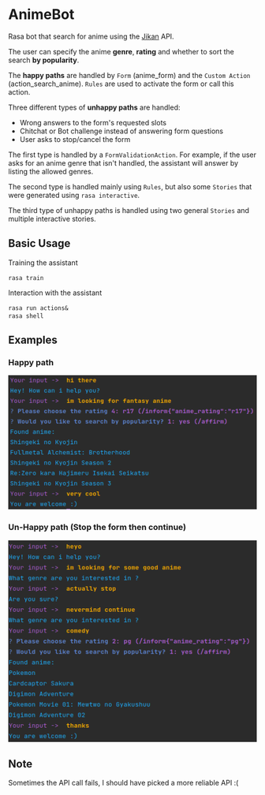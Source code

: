 # AnimeBot

Rasa bot that search for anime using the [Jikan](https://jikan.docs.apiary.io/) API.

The user can specify the anime **genre**, **rating** and whether to sort the search **by popularity**.

The **happy paths** are handled by `Form` (anime_form) and the `Custom Action` (action_search_anime).
`Rules` are used to activate the form or call this action. 

Three different types of **unhappy paths** are handled:
* Wrong answers to the form's requested slots
* Chitchat or Bot challenge instead of answering form questions
* User asks to stop/cancel the form

The first type is handled by a `FormValidationAction`. For example, 
if the user asks for an anime genre that isn't handled, the assistant will
answer by listing the allowed genres.


The second type is handled mainly using `Rules`, but also some `Stories`
that were generated using `rasa interactive`.

The third type of unhappy paths is handled using two general `Stories`
and multiple interactive stories.

## Basic Usage

Training the assistant

```
rasa train
```

Interaction with the assistant
```
rasa run actions&
rasa shell
```

## Examples

### Happy path
![happy path](happy_path.png)

### Un-Happy path (Stop the form then continue)
![unhappy_path](unhappy_path_stop_continue.png)

## Note
Sometimes the API call fails, I should have picked a more reliable API :(